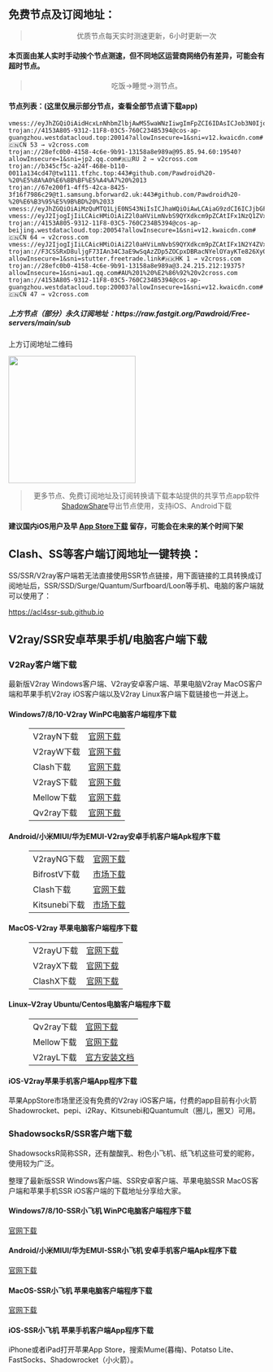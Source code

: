 
<h2>免费节点及订阅地址：</h2>
<blockquote>
<p style="text-align: center;">优质节点每天实时测速更新，6小时更新一次</p>
</blockquote>
<h4>本页面由某人实时手动挨个节点测速，但不同地区运营商网络仍有差异，可能会有超时节点。</h4>
<blockquote>
<p style="text-align: center;">吃饭->睡觉->测节点。</p>
</blockquote>
<h4>节点列表：(这里仅展示部分节点，查看全部节点请下载app)</h4>

```trojan://82ece5db-34f5-4b86-a469-01df94d15bbb@jp1.sanfen001.pics:443#github.com/Pawdroid%20-%20%E6%97%A5%E6%9C%AC%E4%B8%9C%E4%BA%ACLinode%E6%95%B0%E6%8D%AE%E4%B8%AD%E5%BF%83%203
vmess://eyJhZGQiOiAidHcxLnNhbmZlbjAwMS5waWNzIiwgImFpZCI6IDAsICJob3N0IjogInR3MS5zYW5mZW4wMDEucGljcyIsICJpZCI6ICI4MmVjZTVkYi0zNGY1LTRiODYtYTQ2OS0wMWRmOTRkMTViYmIiLCAibmV0IjogIndzIiwgInBhdGgiOiAiL3poLWNuIiwgInBvcnQiOiA0NDMsICJwcyI6ICJnaXRodWIuY29tL1Bhd2Ryb2lkIC0gXHU5OTk5XHU2ZTJmXHU3Mjc5XHU1MjJiXHU4ODRjXHU2NTNmXHU1MzNhIDM2IiwgInRscyI6ICJ0bHMiLCAidHlwZSI6ICJhdXRvIiwgInNlY3VyaXR5IjogImF1dG8iLCAic2tpcC1jZXJ0LXZlcmlmeSI6IHRydWUsICJzbmkiOiAid3d3Lm1pY3Jvc29mdC5jb20ifQ==
trojan://4153A805-9312-11F8-03C5-760C234B5394@cos-ap-guangzhou.westdatacloud.top:20014?allowInsecure=1&sni=v12.kwaicdn.com#🇨🇳CN 53 → v2cross.com
trojan://28efc0b0-4158-4c6e-9b91-13158a8e989a@95.85.94.60:19540?allowInsecure=1&sni=jp2.qq.com#🇷🇺RU 2 → v2cross.com
trojan://b345cf5c-a24f-468e-b110-0011a134cd47@tw1111.tfzhc.top:443#github.com/Pawdroid%20-%20%E5%8A%A0%E6%8B%BF%E5%A4%A7%20%2013
trojan://67e200f1-4ff5-42ca-8425-3f16f7986c29@t1.samsung.bforward2.uk:443#github.com/Pawdroid%20-%20%E6%B3%95%E5%9B%BD%20%2033
vmess://eyJhZGQiOiAiMzQuMTQ1LjE0NS43NiIsICJhaWQiOiAwLCAiaG9zdCI6ICJjbGFzaDYuc3NyLWZyZWUueHl6IiwgImlkIjogIjVmNjRmYTY1LTdiMTQtNDljNS05NTRkLWFhMTVjNmJmY2FjZCIsICJuZXQiOiAid3MiLCAicGF0aCI6ICIvZG9uZ3RhaXdhbmcuY29tIiwgInBvcnQiOiA0NDMsICJwcyI6ICJnaXRodWIuY29tL1Bhd2Ryb2lkIC0gXHU3ZjhlXHU1NmZkXHU1Zjk3XHU1MTRiXHU4NDI4XHU2NWFmXHU1ZGRlIDMyIiwgInRscyI6ICJ0bHMiLCAidHlwZSI6ICJhdXRvIiwgInNlY3VyaXR5IjogImF1dG8iLCAic2tpcC1jZXJ0LXZlcmlmeSI6IHRydWUsICJzbmkiOiAiIn0=
vmess://eyJ2IjogIjIiLCAicHMiOiAiZ2l0aHViLmNvbS9QYXdkcm9pZCAtIFx1NzQ1ZVx1NTE3OCAgMzAiLCAiYWRkIjogIjUuMjQ5LjE2MC4yMjYiLCAicG9ydCI6ICI4MCIsICJpZCI6ICJjNzIxYjI1OC1lMTAxLTQxZTEtOTU3NC1hZDE3MWU1MDJhYjgiLCAiYWlkIjogIjAiLCAic2N5IjogImF1dG8iLCAibmV0IjogIndzIiwgInR5cGUiOiAibm9uZSIsICJob3N0IjogIjUuMjQ5LjE2MC4yMjYiLCAicGF0aCI6ICIvdm1lc3MiLCAidGxzIjogIiIsICJzbmkiOiAiIn0=
trojan://4153A805-9312-11F8-03C5-760C234B5394@cos-ap-beijing.westdatacloud.top:20054?allowInsecure=1&sni=v12.kwaicdn.com#🇨🇳CN 64 → v2cross.com
vmess://eyJ2IjogIjIiLCAicHMiOiAiZ2l0aHViLmNvbS9QYXdkcm9pZCAtIFx1N2Y4ZVx1NTZmZENsb3VkRmxhcmVcdTUxNmNcdTUzZjhDRE5cdTgyODJcdTcwYjkgMjYiLCAiYWRkIjogInBvd2Vyc2VydmljZS5jb20iLCAicG9ydCI6ICI0NDMiLCAidHlwZSI6ICJub25lIiwgImlkIjogIjA3NjRhNTk4LTgyYzQtNGI0MS1iYTEwLTU1MWE2MjViZWVkNSIsICJhaWQiOiAiMCIsICJuZXQiOiAid3MiLCAicGF0aCI6ICIvIiwgImhvc3QiOiAidWsyLnYycmF5c2Vydi5jb20iLCAidGxzIjogInRscyJ9
trojan://F3CSSRxD8uljgF73IAn34C3aE9wSqAzZDp5ZOCpxDBRacNYelOYayKTe826Xy0@219.76.13.180:443?allowInsecure=1&sni=stutter.freetrade.link#🇭🇰HK 1 → v2cross.com
trojan://28efc0b0-4158-4c6e-9b91-13158a8e989a@3.24.215.212:19375?allowInsecure=1&sni=au1.qq.com#AU%201%20%E2%86%92%20v2cross.com
trojan://4153A805-9312-11F8-03C5-760C234B5394@cos-ap-guangzhou.westdatacloud.top:20003?allowInsecure=1&sni=v12.kwaicdn.com#🇨🇳CN 47 → v2cross.com
```
<h5>上方节点（部分）永久订阅地址：https://raw.fastgit.org/Pawdroid/Free-servers/main/sub</h5>
<p>上方订阅地址二维码</p>
<img src='https://raw.fastgit.org/Pawdroid/Free-servers/main/sub.png' width=250 height=250>
<blockquote style='text-align: center;'>更多节点、免费订阅地址及订阅转换请下载本站提供的共享节点app软件<a href='https://shadowshare.v2cross.com'>ShadowShare</a>导出节点使用，支持iOS、Android下载</blockquote>
<h4>建议国内iOS用户及早 <a href='https://apps.apple.com/cn/app/shadowshare/id1612647259'>App Store下载</a> 留存，可能会在未来的某个时间下架</h4>

<div class="nv-content-wrap entry-content">
<h2>Clash、SS等客户端订阅地址一键转换：</h2>
<p>SS/SSR/V2ray客户端若无法直接使用SSR节点链接，用下面链接的工具转换成订阅地址后，SSR/SSD/Surge/Quantum/Surfboard/Loon等手机、电脑的客户端就可以使用了：</p>
<p><a href="https://acl4ssr-sub.github.io" target="_blank" rel="noreferrer noopener nofollow">https://acl4ssr-sub.github.io</a></p>
<h2>V2ray/SSR安卓苹果手机/电脑客户端下载</h2>
<h3>V2Ray客户端下载</h3>
<p>最新版V2ray Windows客户端、V2ray安卓客户端、苹果电脑V2ray MacOS客户端和苹果手机V2ray iOS客户端以及V2ray Linux客户端下载链接也一并送上。</p>
<h4>Windows7/8/10-<strong>V2ray WinPC电脑客户端</strong>程序下载</h4>
<figure class="wp-block-table alignwide is-style-stripes"><table><tbody><tr><td>V2rayN下载</td><td><a href="https://github.com/2dust/v2rayN/releases" target="_blank" rel="noreferrer noopener">官网下载</a></td></tr><tr><td>V2rayW下载</td><td><a href="https://github.com/Cenmrev/V2RayW/releases" target="_blank" rel="noreferrer noopener">官网下载</a></td></tr><tr><td>Clash下载</td><td><a href="https://github.com/Fndroid/clash_for_windows_pkg/releases" target="_blank" rel="noreferrer noopener">官网下载</a></td></tr><tr><td>V2rayS下载</td><td><a href="https://github.com/Shinlor/V2RayS/releases" target="_blank" rel="noreferrer noopener">官网下载</a></td></tr><tr><td>Mellow下载</td><td><a href="https://github.com/mellow-io/mellow/releases" target="_blank" rel="noreferrer noopener">官网下载</a></td></tr><tr><td>Qv2ray下载</td><td><a href="https://github.com/Qv2ray/Qv2ray" target="_blank" rel="noreferrer noopener">官网下载</a></td></tr></tbody></table></figure>
<h4><strong>Android/小米MIUI/华为EMUI-V2ray安卓手机客户端</strong>Apk程序下载</h4>
<figure class="wp-block-table alignwide is-style-stripes"><table><tbody><tr><td>V2rayNG下载</td><td><a href="https://github.com/2dust/v2rayNG/releases" target="_blank" rel="noreferrer noopener">官网下载</a></td></tr><tr><td>BifrostV下载</td><td><a rel="noreferrer noopener" href="https://www.appsapk.com/downloading/latest/com.github.dawndiy.bifrostv-0.6.8.apk" target="_blank">市场下载</a></td></tr><tr><td>Clash下载</td><td><a href="https://github.com/Kr328/ClashForAndroid/releases" target="_blank" rel="noreferrer noopener">官网下载</a></td></tr><tr><td>Kitsunebi下载</td><td><a rel="noreferrer noopener" href="https://apkpure.com/kitsunebi/fun.kitsunebi.kitsunebi4android" target="_blank">市场下载</a></td></tr></tbody></table></figure>
<h4><strong>MacOS-V2ray <strong>苹果电脑</strong>客户端</strong>程序下载</h4>
<figure class="wp-block-table alignwide is-style-stripes"><table><tbody><tr><td>V2rayU下载</td><td><a href="https://github.com/yanue/V2rayU/releases" target="_blank" rel="noreferrer noopener">官网下载</a></td></tr><tr><td>V2rayX下载</td><td><a href="https://github.com/Cenmrev/V2RayX/releases" target="_blank" rel="noreferrer noopener">官网下载</a></td></tr><tr><td>ClashX下载</td><td><a href="https://github.com/yichengchen/clashX/releases" target="_blank" rel="noreferrer noopener">官网下载</a></td></tr></tbody></table></figure>
<h4><strong>Linux</strong>–<strong>V2ray Ubuntu/Centos电脑客户端</strong>程序下载</h4>
<figure class="wp-block-table alignwide is-style-stripes"><table><tbody><tr><td>Qv2ray下载</td><td><a href="https://github.com/Qv2ray/Qv2ray" target="_blank" rel="noreferrer noopener">官网下载</a></td></tr><tr><td>Mellow下载</td><td><a href="https://github.com/mellow-io/mellow/releases" target="_blank" rel="noreferrer noopener">官网下载</a></td></tr><tr><td>V2rayL下载</td><td><a rel="noreferrer noopener" href="https://github.com/jiangxufeng/v2rayL" target="_blank">官方安装文档</a></td></tr></tbody></table></figure>
<h4>iOS-<strong>V2ray苹果<strong>手机客户端</strong>App程序</strong>下载</h4>
<p>苹果AppStore市场里还没有免费的V2ray iOS客户端，付费的app目前有小火箭Shadowrocket、pepi、i2Ray、Kitsunebi和Quantumult（圈儿，圈叉）可用。</p>
<h3>ShadowsocksR/SSR客户端下载</h3>
<p>ShadowsocksR简称SSR，还有酸酸乳、粉色小飞机、纸飞机这些可爱的昵称，使用较为广泛。</p>
<p>整理了最新版SSR Windows客户端、SSR安卓客户端、苹果电脑SSR MacOS客户端和苹果手机SSR iOS客户端的下载地址分享给大家。</p>
<h4><strong>Windows7/8/10-<strong>SSR小飞机 WinPC电脑客户端</strong>程序下载</strong></h4>
<p><a rel="noreferrer noopener" href="https://github.com/shadowsocksrr/shadowsocksr-csharp/releases" target="_blank">官网下载</a></p>
<h4><strong><strong>Android/小米MIUI/华为EMUI-SSR小飞机 安卓手机客户端</strong>Apk程序下载</strong></h4>
<p><a rel="noreferrer noopener" href="https://github.com/shadowsocksrr/shadowsocksr-android/releases" target="_blank">官网下载</a></p>
<h4><strong><strong>MacOS-SSR小飞机 苹果电脑客户端</strong>程序下载</strong></h4>
<p><a href="https://github.com/qinyuhang/ShadowsocksX-NG-R/releases" target="_blank" rel="noreferrer noopener">官网下载</a></p>
<h4><strong>iOS-<strong>SSR小飞机 苹果手机客户端App程序</strong></strong>下载</h4>
<p>iPhone或者iPad打开苹果App Store，搜索Mume(暮梅)、Potatso Lite、FastSocks、Shadowrocket（小火箭）。</p>
